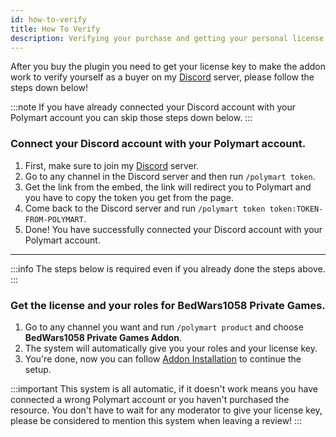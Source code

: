 ```yaml
---
id: how-to-verify
title: How To Verify
description: Verifying your purchase and getting your personal license key for the BedWars1058 Private Games Addon.
---
```


After you buy the plugin you need to get your license key to make the addon work to verify yourself as a buyer on my [Discord](https://mher.club/discord) server, please follow the steps down below!

:::note
If you have already connected your Discord account with your Polymart account you can skip those steps down below.
:::

### Connect your Discord account with your Polymart account.

1. First, make sure to join my [Discord](https://mher.club/discord) server.
2. Go to any channel in the Discord server and then run `/polymart token`.
3. Get the link from the embed, the link will redirect you to Polymart and you have to copy the token you  get from the page.
4. Come back to the Discord server and run `/polymart token token:TOKEN-FROM-POLYMART`.
5. Done! You have successfully connected your Discord account with your Polymart account.

---

:::info
The steps below is required even if you already done the steps above.
:::

### Get the license and your roles for BedWars1058 Private Games.

1. Go to any channel you want and run `/polymart product` and choose **BedWars1058 Private Games Addon**.
2. The system will automatically give you your roles and your license key.
3. You're done, now you can follow [Addon Installation](https://asdasd.asdas) to continue the setup.

:::important
This system is all automatic, if it doesn't work means you have connected a wrong Polymart account or you haven't purchased the resource. You don't have to wait for any moderator to give your license key, please be considered to mention this system when leaving a review!
:::